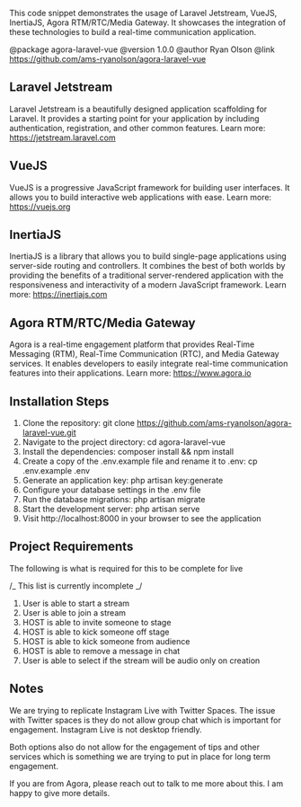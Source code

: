 This code snippet demonstrates the usage of Laravel Jetstream, VueJS, InertiaJS, Agora RTM/RTC/Media Gateway.
It showcases the integration of these technologies to build a real-time communication application.

@package agora-laravel-vue
@version 1.0.0
@author Ryan Olson
@link https://github.com/ams-ryanolson/agora-laravel-vue

## Laravel Jetstream

Laravel Jetstream is a beautifully designed application scaffolding for Laravel. It provides a starting point for your application by including authentication, registration, and other common features.
Learn more: https://jetstream.laravel.com

## VueJS

VueJS is a progressive JavaScript framework for building user interfaces. It allows you to build interactive web applications with ease.
Learn more: https://vuejs.org

## InertiaJS

InertiaJS is a library that allows you to build single-page applications using server-side routing and controllers. It combines the best of both worlds by providing the benefits of a traditional server-rendered application with the responsiveness and interactivity of a modern JavaScript framework.
Learn more: https://inertiajs.com

## Agora RTM/RTC/Media Gateway

Agora is a real-time engagement platform that provides Real-Time Messaging (RTM), Real-Time Communication (RTC), and Media Gateway services. It enables developers to easily integrate real-time communication features into their applications.
Learn more: https://www.agora.io

## Installation Steps

1. Clone the repository: git clone https://github.com/ams-ryanolson/agora-laravel-vue.git
2. Navigate to the project directory: cd agora-laravel-vue
3. Install the dependencies: composer install && npm install
4. Create a copy of the .env.example file and rename it to .env: cp .env.example .env
5. Generate an application key: php artisan key:generate
6. Configure your database settings in the .env file
7. Run the database migrations: php artisan migrate
8. Start the development server: php artisan serve
9. Visit http://localhost:8000 in your browser to see the application

## Project Requirements

The following is what is required for this to be complete for live

/_ This list is currently incomplete _/

1. User is able to start a stream
2. User is able to join a stream
3. HOST is able to invite someone to stage
4. HOST is able to kick someone off stage
5. HOST is able to kick someone from audience
6. HOST is able to remove a message in chat
7. User is able to select if the stream will be audio only on creation

## Notes

We are trying to replicate Instagram Live with Twitter Spaces. The issue with Twitter spaces is they do not allow group chat which is important for engagement. Instagram Live is not desktop friendly.

Both options also do not allow for the engagement of tips and other services which is something we are trying to put in place for long term engagement.

If you are from Agora, please reach out to talk to me more about this. I am happy to give more details.
